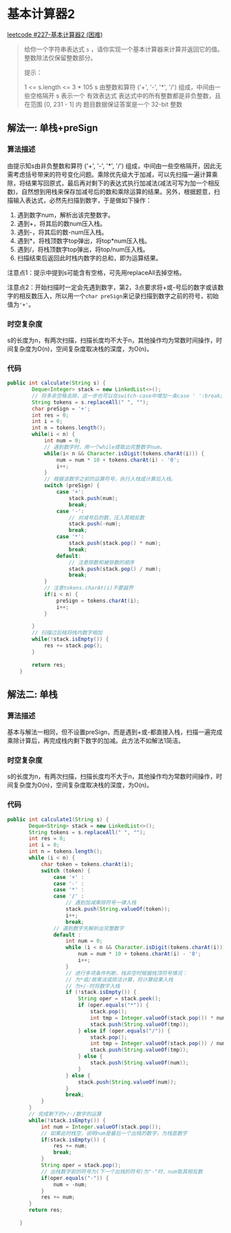 # 基本计算器2

[leetcode #227-基本计算器2 (困难)](https://leetcode-cn.com/problems/basic-calculator-ii/)

> 给你一个字符串表达式 `s` ，请你实现一个基本计算器来计算并返回它的值。整数除法仅保留整数部分。
>
> 提示：
>
> 1 <= s.length <= 3 * 105
> s 由整数和算符 ('+', '-', '*', '/') 组成，中间由一些空格隔开
> s 表示一个 有效表达式
> 表达式中的所有整数都是非负整数，且在范围 [0, 231 - 1] 内
> 题目数据保证答案是一个 32-bit 整数

## 解法一: 单栈+preSign

### 算法描述

由提示知s由非负整数和算符 ('+', '-', '*', '/') 组成，中间由一些空格隔开，因此无需考虑括号带来的符号变化问题。乘除优先级大于加减，可以先扫描一遍计算乘除，将结果写回原式，最后再对剩下的表达式执行加减法(减法可写为加一个相反数)，自然想到用栈来保存加减号后的数和乘除运算的结果。另外，根据题意，扫描输入表达式，必然先扫描到数字，于是做如下操作：

1. 遇到数字num，解析出该完整数字。
2. 遇到+，将其后的数num压入栈。
3. 遇到-，将其后的数-num压入栈。
4. 遇到\*，将栈顶数字top弹出，将top*num压入栈。
5. 遇到/，将栈顶数字top弹出，将top/num压入栈。
6. 扫描结束后返回此时栈内数字的总和，即为运算结果。

注意点1：提示中提到s可能含有空格，可先用replaceAll去掉空格。

注意点2：开始扫描时一定会先遇到数字，第2，3点要求将+或-号后的数字或该数字的相反数压入，所以用一个`char preSign`来记录扫描到数字之前的符号，初始值为`'+'`。

### 时空复杂度

s的长度为n，有两次扫描，扫描长度均不大于n，其他操作均为常数时间操作，时间复杂度为O(n)，空间复杂度取决栈的深度，为O(n)。

### 代码

```java
public int calculate(String s) {
        Deque<Integer> stack = new LinkedList<>();
        // 将多余空格去除，这一步也可以在switch-case中增加一条case ' ':break;来处理。
        String tokens = s.replaceAll(" ", "");
        char preSign = '+';
        int res = 0;
        int i = 0;
        int n = tokens.length();
        while(i < n) {
            int num = 0;
            // 遇到数字时，用一个while提取出完整数字num。
            while(i< n && Character.isDigit(tokens.charAt(i))) {
                num = num * 10 + tokens.charAt(i) - '0';
                i++;
            }
            // 根据该数字之前的运算符号，执行入栈或计算后入栈。
            switch (preSign) {
                case '+':
                    stack.push(num);
                    break;
                case '-':
                    // 对减号后的数，压入其相反数
                    stack.push(-num);
                    break;
                case '*':
                    stack.push(stack.pop() * num);
                    break;
                default:
                    // 注意除数和被除数的顺序
                    stack.push(stack.pop() / num);
                    break;
            }
            // 注意tokens.charAt(i)不要越界
            if(i < n) {
                preSign = tokens.charAt(i);
                i++;
            }
            
        }
        // 扫描过后栈将栈内数字相加
        while(!stack.isEmpty()) {
            res += stack.pop();
        }
        
        return res;
    }
```

## 解法二: 单栈

### 算法描述

基本与解法一相同，但不设置preSign，而是遇到+或-都直接入栈，扫描一遍完成乘除计算后，再完成栈内剩下数字的加减。此方法不如解法1简洁。

### 时空复杂度

s的长度为n，有两次扫描，扫描长度均不大于n，其他操作均为常数时间操作，时间复杂度为O(n)，空间复杂度取决栈的深度，为O(n)。

### 代码

```java
public int calculate1(String s) {
       Deque<String> stack = new LinkedList<>();
       String tokens = s.replaceAll(" ", "");
       int res = 0;
       int i = 0;
       int n = tokens.length();
       while (i < n) {
           char token = tokens.charAt(i);
           switch (token) {
               case '+' :
               case '-' :
               case '*' :
               case '/' :
                   // 遇到加减乘除符号一律入栈
                   stack.push(String.valueOf(token));
                   i++;
                   break;
               // 遇到数字先解析出完整数字
               default :
                   int num = 0;
                   while (i < n && Character.isDigit(tokens.charAt(i))) {
                       num = num * 10 + tokens.charAt(i) - '0';
                       i++;
                   }
                   // 进行多项条件判断，栈非空时根据栈顶符号情况：
                   // 为*或/做乘法或除法计算，将计算结果入栈
                   // 为+/-时将数字入栈
                   if (!stack.isEmpty()) {
                       String oper = stack.peek();
                       if (oper.equals("*")) {
                           stack.pop();
                           int tmp = Integer.valueOf(stack.pop()) * num;
                           stack.push(String.valueOf(tmp));
                       } else if (oper.equals("/")) {
                           stack.pop();
                           int tmp = Integer.valueOf(stack.pop()) / num;
                           stack.push(String.valueOf(tmp));
                       } else {
                           stack.push(String.valueOf(num));
                       }
                   } else {
                       stack.push(String.valueOf(num));
                   }
                   break;
           }
       }
       // 完成剩下的+/-/数字的运算
       while(!stack.isEmpty()) {
           int num = Integer.valueOf(stack.pop());
           // 如果此时栈空，说明num是最后一个出栈的数字，为栈底数字
           if(stack.isEmpty()) {
               res += num;
               break;
           }
           String oper = stack.pop();
           // 出栈数字前的符号为(下一个出栈的符号)为"-"时，num取其相反数
           if(oper.equals("-")) {
               num = -num;
           }
           res += num;
       }
       return res;
       
    }
```

